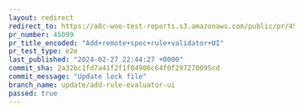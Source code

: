 ```yaml
---
layout: redirect
redirect_to: https://a8c-woo-test-reports.s3.amazonaws.com/public/pr/45099/e2e/index.html
pr_number: 45099
pr_title_encoded: "Add+remote+spec+rule+validator+UI"
pr_test_type: e2e
last_published: "2024-02-27 22:44:27 +0000"
commit_sha: 2a32bc1fd7a41f2f1f84906c64f0f297270095cd
commit_message: "Update lock file"
branch_name: update/add-rule-evaluator-ui
passed: true
---
```

